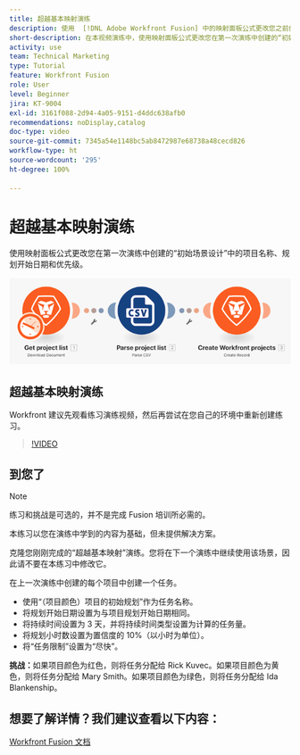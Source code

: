 ```yaml
---
title: 超越基本映射演练
description: 使用  [!DNL Adobe Workfront Fusion] 中的映射面板公式更改您之前创建的场景中的一些项目字段。
short-description: 在本视频演练中，使用映射面板公式更改您在第一次演练中创建的“初始场景设计”中的项目名称、规划开始日期和优先级。
activity: use
team: Technical Marketing
type: Tutorial
feature: Workfront Fusion
role: User
level: Beginner
jira: KT-9004
exl-id: 3161f088-2d94-4a05-9151-d4ddc638afb0
recommendations: noDisplay,catalog
doc-type: video
source-git-commit: 7345a54e1148bc5ab8472987e68738a48cecd826
workflow-type: ht
source-wordcount: '295'
ht-degree: 100%

---
```


# 超越基本映射演练

使用映射面板公式更改您在第一次演练中创建的“初始场景设计”中的项目名称、规划开始日期和优先级。

![Fusion 场景的图像](assets/understand-the-basics-1.png)

## 超越基本映射演练

Workfront 建议先观看练习演练视频，然后再尝试在您自己的环境中重新创建练习。

>[!VIDEO](https://video.tv.adobe.com/v/335264/?quality=12&learn=on)


## 到您了

>[!NOTE]
>
>练习和挑战是可选的，并不是完成 Fusion 培训所必需的。

本练习以您在演练中学到的内容为基础，但未提供解决方案。

克隆您刚刚完成的“超越基本映射”演练。您将在下一个演练中继续使用该场景，因此请不要在本练习中修改它。

在上一次演练中创建的每个项目中创建一个任务。

* 使用“（项目颜色）项目的初始规划”作为任务名称。
* 将规划开始日期设置为与项目规划开始日期相同。
* 将持续时间设置为 3 天，并将持续时间类型设置为计算的任务量。
* 将规划小时数设置为置信度的 10%（以小时为单位）。
* 将“任务限制”设置为“尽快”。

**挑战：**&#x200B;如果项目颜色为红色，则将任务分配给 Rick Kuvec。如果项目颜色为黄色，则将任务分配给 Mary Smith。如果项目颜色为绿色，则将任务分配给 Ida Blankenship。

## 想要了解详情？我们建议查看以下内容：

[Workfront Fusion 文档](https://experienceleague.adobe.com/docs/workfront/using/adobe-workfront-fusion/workfront-fusion-2.html?lang=zh-hans)
